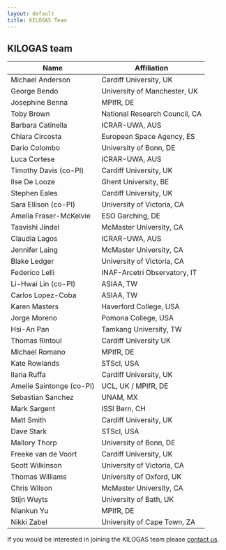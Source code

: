 ```yaml
---
layout: default
title: KILOGAS Team
---
```


## KILOGAS team

| Name      				| Affiliation                   |
| ----------- 				| ----------- 				    |
| Michael Anderson 			| Cardiff University, UK		|
| George Bendo				| University of Manchester, UK	|
| Josephine Benna			| MPIfR, DE 					|
| Toby Brown				| National Research Council, CA |
| Barbara Catinella			| ICRAR-UWA, AUS				|
| Chiara Circosta			| European Space Agency, ES 	|
| Dario Colombo				| University of Bonn, DE 		|
| Luca Cortese				| ICRAR-UWA, AUS				|	
| Timothy Davis (co-PI) 	| Cardiff University, UK        |
| Ilse De Looze				| Ghent University, BE 			|
| Stephen Eales				| Cardiff University, UK        |
| Sara Ellison  (co-PI)    	| University of Victoria, CA    |
| Amelia Fraser-McKelvie	| ESO Garching, DE 				|
| Taavishi Jindel			| McMaster University, CA 		|
| Claudia Lagos				| ICRAR-UWA, AUS				|
| Jennifer Laing 			| McMaster University, CA 		|
| Blake Ledger				| University of Victoria, CA 	|
| Federico Lelli 			| INAF-Arcetri Observatory, IT 	|
| Li-Hwai Lin   (co-PI)  	| ASIAA, TW				        |
| Carlos Lopez-Coba			| ASIAA, TW						|
| Karen Masters				| Haverford College, USA		|
| Jorge Moreno				| Pomona College, USA			|
| Hsi-An Pan 				| Tamkang University, TW		|
| Thomas Rintoul 			| Cardiff University UK 		|
| Michael Romano			| MPIfR, DE 					| 
| Kate Rowlands				| STScI, USA					|
| Ilaria Ruffa				| Cardiff University, UK		|
| Amelie Saintonge  (co-PI) | UCL, UK / MPIfR, DE       	|
| Sebastian Sanchez			| UNAM, MX 						|
| Mark Sargent				| ISSI Bern, CH					|
| Matt Smith				| Cardiff University, UK		|
| Dave Stark				| STScI, USA					|
| Mallory Thorp				| University of Bonn, DE 		|
| Freeke van de Voort		| Cardiff University, UK 		|
| Scott Wilkinson			| University of Victoria, CA 	|
| Thomas Williams			| University of Oxford, UK		|
| Chris Wilson				| McMaster University, CA 		|
| Stijn Wuyts				| University of Bath, UK 		|
| Niankun Yu 				| MPIfR, DE 					|
| Nikki Zabel				| University of Cape Town, ZA 	|


If you would be interested in joining the KILOGAS team please [contact us](/contact/).

